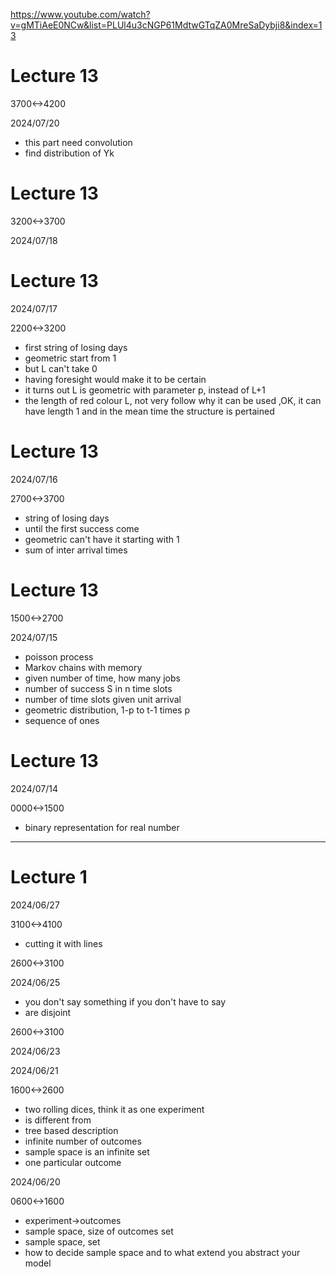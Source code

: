 https://www.youtube.com/watch?v=gMTiAeE0NCw&list=PLUl4u3cNGP61MdtwGTqZA0MreSaDybji8&index=13

# Lecture 13

3700<->4200

2024/07/20

- this part need convolution
- find distribution of Yk

# Lecture 13

3200<->3700

2024/07/18

# Lecture 13

2024/07/17

2200<->3200

- first string of losing days
- geometric start from 1
- but L can't take 0
- having foresight would make it to be certain
- it turns out L is geometric with parameter p, instead of L+1
- the length of red colour L, not very follow why it can be used ,OK, it can have length 1 and in the mean time the structure is pertained

# Lecture 13

2024/07/16

2700<->3700

- string of losing days
- until the first success come
- geometric can't have it starting with 1
- sum of inter arrival times

# Lecture 13

1500<->2700

2024/07/15

- poisson process
- Markov chains with memory
- given number of time, how many jobs
- number of success S in n time slots
- number of time slots given unit arrival
- geometric distribution, 1-p to t-1 times p
- sequence of ones

# Lecture 13

2024/07/14

0000<->1500

- binary representation for real number

---

# Lecture 1

2024/06/27

3100<->4100

- cutting it with lines

2600<->3100

2024/06/25

- you don't say something if you don't have to say
- are disjoint

2600<->3100

2024/06/23

2024/06/21

1600<->2600

- two rolling dices, think it as one experiment
- is different from
- tree based description
- infinite number of outcomes
- sample space is an infinite set
- one particular outcome

2024/06/20

0600<->1600

- experiment->outcomes
- sample space, size of outcomes set
- sample space, set
- how to decide sample space and to what extend you abstract your model
